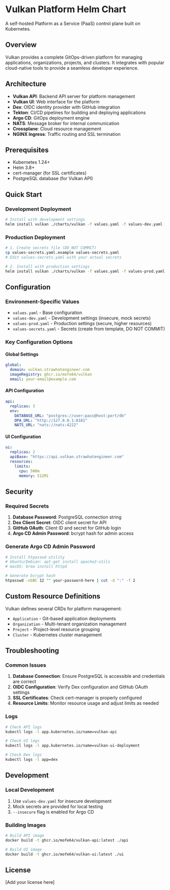 # Vulkan Platform Helm Chart

A self-hosted Platform as a Service (PaaS) control plane built on Kubernetes.

## Overview

Vulkan provides a complete GitOps-driven platform for managing applications, organizations, projects, and clusters. It integrates with popular cloud-native tools to provide a seamless developer experience.

## Architecture

- **Vulkan API**: Backend API server for platform management
- **Vulkan UI**: Web interface for the platform
- **Dex**: OIDC identity provider with GitHub integration
- **Tekton**: CI/CD pipelines for building and deploying applications
- **Argo CD**: GitOps deployment engine
- **NATS**: Message broker for internal communication
- **Crossplane**: Cloud resource management
- **NGINX Ingress**: Traffic routing and SSL termination

## Prerequisites

- Kubernetes 1.24+
- Helm 3.8+
- cert-manager (for SSL certificates)
- PostgreSQL database (for Vulkan API)

## Quick Start

### Development Deployment

```bash
# Install with development settings
helm install vulkan ./charts/vulkan -f values.yaml -f values-dev.yaml
```

### Production Deployment

```bash
# 1. Create secrets file (DO NOT COMMIT)
cp values-secrets.yaml.example values-secrets.yaml
# Edit values-secrets.yaml with your actual secrets

# 2. Install with production settings
helm install vulkan ./charts/vulkan -f values.yaml -f values-prod.yaml -f values-secrets.yaml
```

## Configuration

### Environment-Specific Values

- `values.yaml` - Base configuration
- `values-dev.yaml` - Development settings (insecure, mock secrets)
- `values-prod.yaml` - Production settings (secure, higher resources)
- `values-secrets.yaml` - Secrets (create from template, DO NOT COMMIT)

### Key Configuration Options

#### Global Settings

```yaml
global:
  domain: vulkan.strawhatengineer.com
  imageRegistry: ghcr.io/mofe64/vulkan
  email: your-email@example.com
```

#### API Configuration

```yaml
api:
  replicas: 3
  env:
    DATABASE_URL: "postgres://user:pass@host:port/db"
    OPA_URL: "http://127.0.0.1:8181"
    NATS_URL: "nats://nats:4222"
```

#### UI Configuration

```yaml
ui:
  replicas: 2
  apiBase: "https://api.vulkan.strawhatengineer.com"
  resources:
    limits:
      cpu: 500m
      memory: 512Mi
```

## Security

### Required Secrets

1. **Database Password**: PostgreSQL connection string
2. **Dex Client Secret**: OIDC client secret for API
3. **GitHub OAuth**: Client ID and secret for GitHub login
4. **Argo CD Admin Password**: bcrypt hash for admin access

### Generate Argo CD Admin Password

```bash
# Install htpasswd utility
# Ubuntu/Debian: apt-get install apache2-utils
# macOS: brew install httpd

# Generate bcrypt hash
htpasswd -nbBC 12 "" your-password-here | cut -d ":" -f 2
```

## Custom Resource Definitions

Vulkan defines several CRDs for platform management:

- `Application` - Git-based application deployments
- `Organization` - Multi-tenant organization management
- `Project` - Project-level resource grouping
- `Cluster` - Kubernetes cluster management

## Troubleshooting

### Common Issues

1. **Database Connection**: Ensure PostgreSQL is accessible and credentials are correct
2. **OIDC Configuration**: Verify Dex configuration and GitHub OAuth settings
3. **SSL Certificates**: Check cert-manager is properly configured
4. **Resource Limits**: Monitor resource usage and adjust limits as needed

### Logs

```bash
# Check API logs
kubectl logs -l app.kubernetes.io/name=vulkan-api

# Check UI logs
kubectl logs -l app.kubernetes.io/name=vulkan-ui-deployment

# Check Dex logs
kubectl logs -l app=dex
```

## Development

### Local Development

1. Use `values-dev.yaml` for insecure development
2. Mock secrets are provided for local testing
3. `--insecure` flag is enabled for Argo CD

### Building Images

```bash
# Build API image
docker build -t ghcr.io/mofe64/vulkan-api:latest ./api

# Build UI image
docker build -t ghcr.io/mofe64/vulkan-ui:latest ./ui
```

## License

[Add your license here]

